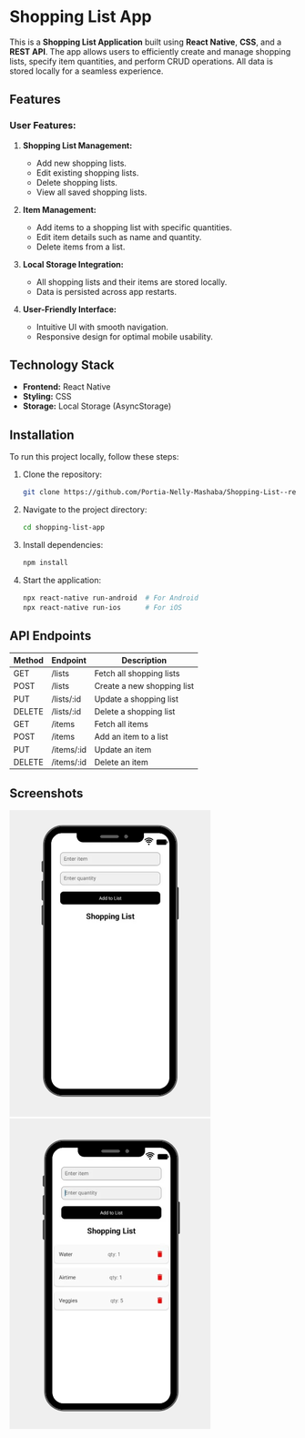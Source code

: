 # Shopping List App

This is a **Shopping List Application** built using **React Native**, **CSS**, and a **REST API**. The app allows users to efficiently create and manage shopping lists, specify item quantities, and perform CRUD operations. All data is stored locally for a seamless experience.

## Features

### User Features:
1. **Shopping List Management:**
   - Add new shopping lists.
   - Edit existing shopping lists.
   - Delete shopping lists.
   - View all saved shopping lists.
   
2. **Item Management:**
   - Add items to a shopping list with specific quantities.
   - Edit item details such as name and quantity.
   - Delete items from a list.

3. **Local Storage Integration:**
   - All shopping lists and their items are stored locally.
   - Data is persisted across app restarts.
   
4. **User-Friendly Interface:**
   - Intuitive UI with smooth navigation.
   - Responsive design for optimal mobile usability.

## Technology Stack
- **Frontend:** React Native
- **Styling:** CSS
- **Storage:** Local Storage (AsyncStorage)

## Installation

To run this project locally, follow these steps:

1. Clone the repository:
   ```bash
   git clone https://github.com/Portia-Nelly-Mashaba/Shopping-List--react-native-and-redux.git
   ```
2. Navigate to the project directory:
   ```bash
   cd shopping-list-app
   ```
3. Install dependencies:
   ```bash
   npm install
   ```
4. Start the application:
   ```bash
   npx react-native run-android  # For Android
   npx react-native run-ios      # For iOS
   ```

## API Endpoints
| Method | Endpoint       | Description                 |
|--------|--------------|-----------------------------|
| GET    | /lists       | Fetch all shopping lists    |
| POST   | /lists       | Create a new shopping list  |
| PUT    | /lists/:id   | Update a shopping list      |
| DELETE | /lists/:id   | Delete a shopping list      |
| GET    | /items       | Fetch all items             |
| POST   | /items       | Add an item to a list       |
| PUT    | /items/:id   | Update an item              |
| DELETE | /items/:id   | Delete an item              |

## Screenshots

![Shopping List View](assets/shopping-list-view.png)
![Item Management](assets/item-management.png)



